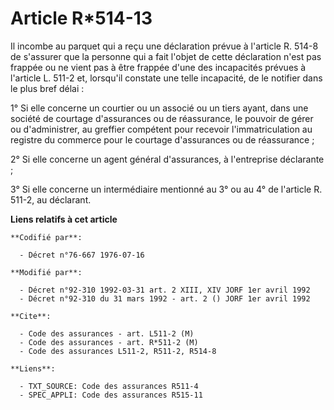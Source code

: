# Article R*514-13

Il incombe au parquet qui a reçu une déclaration prévue à l'article R. 514-8 de s'assurer que la personne qui a fait l'objet
de cette déclaration n'est pas frappée ou ne vient pas à être frappée d'une des incapacités prévues à l'article L. 511-2 et,
lorsqu'il constate une telle incapacité, de le notifier dans le plus bref délai :

1° Si elle concerne un courtier ou un associé ou un tiers ayant, dans une société de courtage d'assurances ou de réassurance,
le pouvoir de gérer ou d'administrer, au greffier compétent pour recevoir l'immatriculation au registre du commerce pour le
courtage d'assurances ou de réassurance ;

2° Si elle concerne un agent général d'assurances, à l'entreprise déclarante ;

3° Si elle concerne un intermédiaire mentionné au 3° ou au 4° de l'article R. 511-2, au déclarant.

**Liens relatifs à cet article**

	**Codifié par**:

	  - Décret n°76-667 1976-07-16

	**Modifié par**:

	  - Décret n°92-310 1992-03-31 art. 2 XIII, XIV JORF 1er avril 1992
	  - Décret n°92-310 du 31 mars 1992 - art. 2 () JORF 1er avril 1992

	**Cite**:

	  - Code des assurances - art. L511-2 (M)
	  - Code des assurances - art. R*511-2 (M)
	  - Code des assurances L511-2, R511-2, R514-8

	**Liens**:

	  - TXT_SOURCE: Code des assurances R511-4
	  - SPEC_APPLI: Code des assurances R515-11
